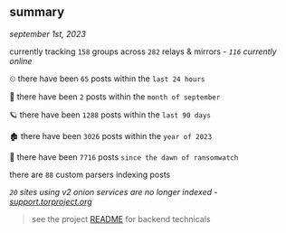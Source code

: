 
## summary
_september 1st, 2023_

currently tracking `158` groups across `282` relays & mirrors - _`116` currently online_

⏲ there have been `65` posts within the `last 24 hours`

🦈 there have been `2` posts within the `month of september`

🪐 there have been `1288` posts within the `last 90 days`

🏚 there have been `3026` posts within the `year of 2023`

🦕 there have been `7716` posts `since the dawn of ransomwatch`

there are `88` custom parsers indexing posts

_`20` sites using v2 onion services are no longer indexed - [support.torproject.org](https://support.torproject.org/onionservices/v2-deprecation/)_

> see the project [README](https://github.com/joshhighet/ransomwatch#ransomwatch--) for backend technicals
